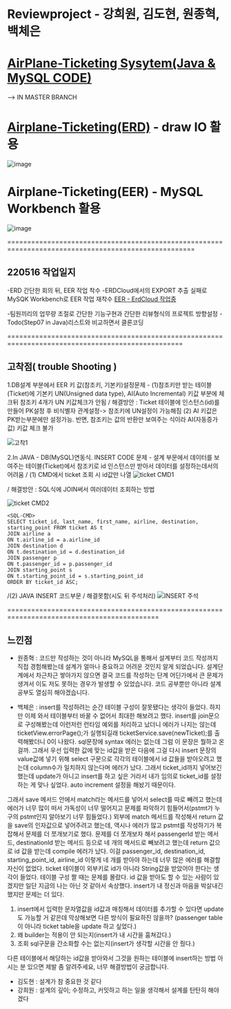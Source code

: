 # Reviewproject - 강희원, 김도현, 원종혁, 백체은
# [AirPlane-Ticketing Sysytem(Java & MySQL CODE)](https://github.com/Money1Kang/Miniproject2/tree/master)
--> IN MASTER BRANCH

# [Airplane-Ticketing(ERD)](https://app.diagrams.net/?libs=general;flowchart#HMoney1Kang%2FMiniproject2%2Fmain%2FAirplane-Ticketing(ERD)) - draw IO 활용
![image](https://user-images.githubusercontent.com/100591948/168666821-6ce95f46-3155-4082-9094-75ceb98eee4f.png)

# Airplane-Ticketing(EER) - MySQL Workbench 활용
![image](https://user-images.githubusercontent.com/100591948/168663262-f383d80c-4315-41cb-ba4d-3c1003171e9f.png)

=====================================================================================================

## 220516 작업일지
-ERD 간단한 회의 뒤, EER 작업 착수
-ERDCloud에서의 EXPORT 추출 실패로 MySQK Workbench로 EER 작업 재착수
 [EER - ErdCloud 작업중](https://www.erdcloud.com/d/yWaJWhivpzF5buTnb)
 
-팀원끼리의 업무량 조절로 간단한 기능구현과 간단한 리뷰형식의 프로젝트 방향설정
-Todo(Step07 in Java)리스트와 비교하면서 클론코딩

==================================================================================================
## 고착점( trouble Shooting )
1.DB설계 부분에서 EER 키 값(참조키, 기본키)설정문제 - (1)참조키만 받는 테이블(Ticket)에 기본키 UN(Unsigned data type), AI(Auto Incremental) 키값 부분에 체크뒤 참조키 4개가 UN 키값체크가 안됨 / 해결방안 : Ticket 테이블에 인스턴스(id)를  만들어 PK설정 후 비식별자 관계설정-> 참조키에 UN설정이 가능해짐 
(2) AI 키값은 PK받는부분에만 설정가능. 반면, 참조키는 값의 반환만 보여주는 식이라 AI(자동증가값) 키값 체크 불가

 ![고착1](https://user-images.githubusercontent.com/100591948/168669238-2d452207-00a6-47c5-8297-1123874069c1.png)

2.In JAVA - DB(MySQL)연동식. INSERT CODE 문제 - 설계 부문에서 데이터를 보여주는 테이블(Ticket)에서 참조키로 id 인스턴스만 받아서 데이터를 설정하는데서의 어려움 / (1) CMD에서 ticket 조회 시 id값만 나열
 ![ticket CMD1](https://user-images.githubusercontent.com/100591948/168673311-7d150951-9a11-4a0d-91ee-ce0c68ce1410.png)

 / 해결방안 : SQL식에 JOIN써서 여러데이터 조회하는 방법 

  ![ticket CMD2](https://user-images.githubusercontent.com/100591948/168673904-fd614c8b-40c4-421f-b4a5-6895d6dbfca8.png)
 
```
<SQL-CMD>
SELECT ticket_id, last_name, first_name, airline, destination, starting_point FROM ticket AS t 
JOIN airline a
ON t.airline_id = a.airline_id 
JOIN destination d
ON t.destination_id = d.destination_id
JOIN passenger p
ON t.passenger_id = p.passenger_id 
JOIN starting_point s
ON t.starting_point_id = s.starting_point_id
ORDER BY ticket_id ASC;
```
/(2) JAVA INSERT 코드부문 / 해결못함(시도 뒤 주석처리)
![INSERT 주석](https://user-images.githubusercontent.com/100591948/168671726-6ad69a92-e6c6-4718-a638-f15e653307a0.png)

============================================================================================

## 느낀점 
 - 원종혁 : 코드만 작성하는 것이 아니라 MySQL을 통해서 설계부터 코드 작성까지 직접 경험해봤는데 설계가 얼마나 중요하고 어려운 것인지 알게 되었습니다. 설계단계에서 차근차근 쌓아가지 않으면 결국 코드를 작성하는 단계 어딘가에서 큰 문제가 생겨서 이도 저도 못하는 경우가 발생할 수 있었습니다. 코드 공부뿐만 아니라 설계 공부도 열심히 해야겠습니다.

- 백체은 : insert를 작성하려는 순간 테이블 구성이 잘못됐다는 생각이 들었다. 하지만 이제 와서 테이블부터 바꿀 수 없어서 최대한 해보려고 했다.
  insert를 join문으로 구성해봤는데 이런저런 런타임 예외를 처리하고 났더니 에러가 나지는 않는데 ticketView.errorPage();가 실행되길래 ticketService.save(newTicket);를 출력해봤더니 0이 나왔다. sql문장에 syntax 에러는 없는데 그럼 이 문장은 뭘하고 온 걸까. 
  그래서 우선 입력한 값에 맞는 id값을 받은 다음에 그걸 다시 insert 문장의 value값에 넣기 위해 select 구문으로 각각의 테이블에서 id 값들을 받아오려고 했는데 column수가 일치하지 않는다며 에러가 났다. 그래서 ticket_id까지 넣어보긴 했는데 update가 아니고 insert를 하고 싶은 거라서 내가 임의로 ticket_id를 설정하는 게 맞나 싶었다. auto increment 설정을 해놨기 때문이다.

그래서 save 메서드 안에서 match라는 메서드를 넣어서 select를 따로 빼려고 했는데 에러가 너무 많이 떠서 가독성이 너무 떨어지고 문제를 파악하기 힘들어서(pstmt가 누구의 pstmt인지 알아보기 너무 힘들었다.) 외부에 match 메서드를 작성해서 return 값을 save의 인자값으로 넣어주려고 했는데, 역시나 에러가 많고 pstmt를 작성하기가 복잡해서 문제를 더 쪼개보기로 했다.
 문제를 더 쪼개보자 해서 passengerId 받는 메서드, destinationId 받는 메서드 등으로 네 개의 메서드로 빼보려고 했는데 return 값으로 id 값을 받는데 compile 에러가 났다. 이걸 passenger_id, destination_id, starting_point_id, airline_id 이렇게 네 개를 받아야 하는데 너무 많은 에러를 해결할 자신이 없었다. 
ticket 테이블이 외부키로 id가 아니라 String값을 받았어야 한다는 생각이 들었다. 테이블 구성 짤 때는 문제를 몰랐다. id 값을 받아도 할 수 있는 사람이 있겠지만 일단 지금의 나는 아닌 것 같아서 속상했다.
insert가 내 정신과 마음을 박살내긴 했지만 문제는 더 있다. 
1. insert에서 입력한 문자열값을 id값과 매칭해서 데이터를 추가할 수 있다면 update도 가능할 거 같은데 막상해보면 다른 방식이 필요하진 않을까? (passenger table이 아니라 ticket table을 update 하고 싶었다.)
2. 왜 builder는 적용이 안 되는지(insert가 내 시간을 훔쳐갔다.)
3. 조회 sql구문을 간소화할 수는 없는지(insert가 생각할 시간을 안 줬다.)

다른 테이블에서 해당하는 id값을 받아와서 그것을 원하는 테이블에 insert하는 방법 아시는 분 있으면 제발 좀 알려주세요, 너무 해결방법이 궁금합니다.

- 김도현 : 설계가 참 중요한 것 같다
- 강희원 : 설계의 깊이; 수정하고, 커밋하고 하는 일을 생각해서 설계를 탄탄히 해야겠다
